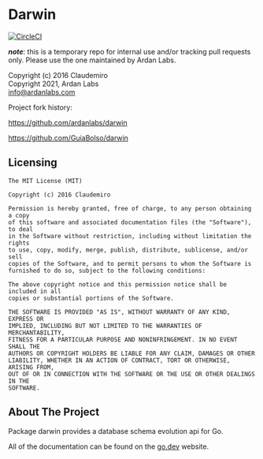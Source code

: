 # Darwin

[![CircleCI](https://circleci.com/gh/izirku/darwin.svg?style=svg)](https://circleci.com/gh/izirku/darwin)

***note***: this is a temporary repo for internal use and/or tracking pull requests only. Please use the one maintained by Ardan Labs.

Copyright (c) 2016 Claudemiro  
Copyright 2021, Ardan Labs  
info@ardanlabs.com

Project fork history:  

<https://github.com/ardanlabs/darwin>

<https://github.com/GuiaBolso/darwin>

## Licensing

```
The MIT License (MIT)

Copyright (c) 2016 Claudemiro

Permission is hereby granted, free of charge, to any person obtaining a copy
of this software and associated documentation files (the "Software"), to deal
in the Software without restriction, including without limitation the rights
to use, copy, modify, merge, publish, distribute, sublicense, and/or sell
copies of the Software, and to permit persons to whom the Software is
furnished to do so, subject to the following conditions:

The above copyright notice and this permission notice shall be included in all
copies or substantial portions of the Software.

THE SOFTWARE IS PROVIDED "AS IS", WITHOUT WARRANTY OF ANY KIND, EXPRESS OR
IMPLIED, INCLUDING BUT NOT LIMITED TO THE WARRANTIES OF MERCHANTABILITY,
FITNESS FOR A PARTICULAR PURPOSE AND NONINFRINGEMENT. IN NO EVENT SHALL THE
AUTHORS OR COPYRIGHT HOLDERS BE LIABLE FOR ANY CLAIM, DAMAGES OR OTHER
LIABILITY, WHETHER IN AN ACTION OF CONTRACT, TORT OR OTHERWISE, ARISING FROM,
OUT OF OR IN CONNECTION WITH THE SOFTWARE OR THE USE OR OTHER DEALINGS IN THE
SOFTWARE.
```

## About The Project

Package darwin provides a database schema evolution api for Go.

All of the documentation can be found on the [go.dev](https://pkg.go.dev/github.com/ardanlabs/darwin?tab=doc) website.
